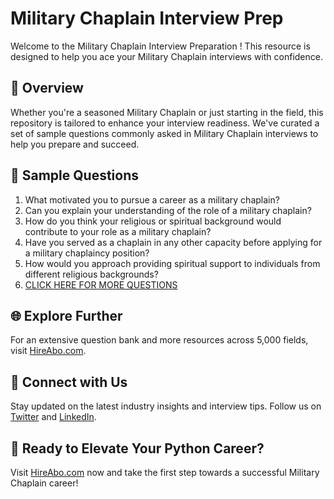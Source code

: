 # Military Chaplain Interview Prep

Welcome to the Military Chaplain Interview Preparation ! This resource is designed to help you ace your Military Chaplain interviews with confidence.

## 🚀 Overview

Whether you're a seasoned Military Chaplain or just starting in the field, this repository is tailored to enhance your interview readiness. We've curated a set of sample questions commonly asked in Military Chaplain interviews to help you prepare and succeed.

## 📝 Sample Questions

1. What motivated you to pursue a career as a military chaplain?
2. Can you explain your understanding of the role of a military chaplain?
3. How do you think your religious or spiritual background would contribute to your role as a military chaplain?
4. Have you served as a chaplain in any other capacity before applying for a military chaplaincy position?
5. How would you approach providing spiritual support to individuals from different religious backgrounds?
6. [CLICK HERE FOR MORE QUESTIONS](https://hireabo.com/job/17_3_11/Military%20Chaplain)

## 🌐 Explore Further

For an extensive question bank and more resources across 5,000 fields, visit [HireAbo.com](https://www.hireabo.com).

## 📱 Connect with Us

Stay updated on the latest industry insights and interview tips. Follow us on [Twitter](https://twitter.com/hireabo) and [LinkedIn](https://www.linkedin.com/in/hire-abo-3609972a8/).

## 🚀 Ready to Elevate Your Python Career?

Visit [HireAbo.com](https://www.hireabo.com) now and take the first step towards a successful Military Chaplain career!